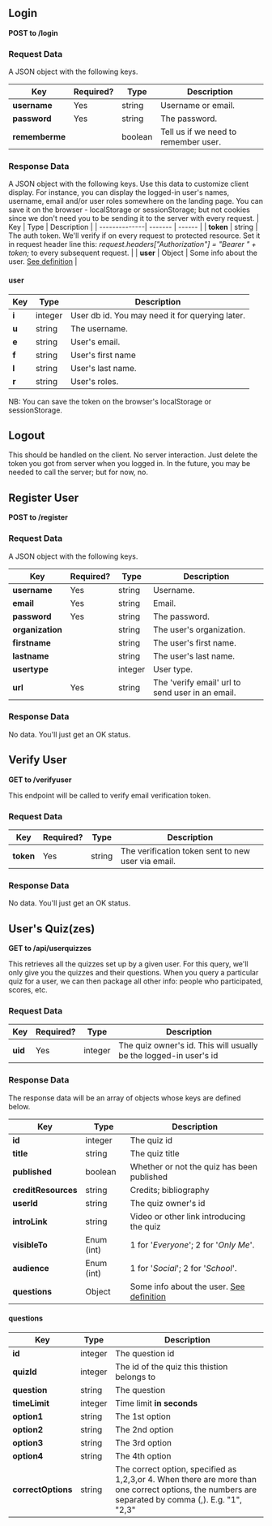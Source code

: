 ## Login

**POST to /login**

### Request Data

A JSON object with the following keys.

| Key            | Required? | Type    | Description                          |
| -------------- | --------- | ------- | ------------------------------------ |
| **username**   | Yes       | string  | Username or email.                   |
| **password**   | Yes       | string  | The password.                        |
| **rememberme** |           | boolean | Tell us if we need to remember user. |

### Response Data

A JSON object with the following keys. Use this data to customize client display. For instance, you can display the logged-in user's names, username, email and/or user roles somewhere on the landing page. You can save it on the browser - localStorage or sessionStorage; but not cookies since we don't need you to be sending it to the server with every request.
| Key | Type | Description |
| --------------| ------- | ------ |
| **token** | string | The auth token. We'll verify if on every request to protected resource. Set it in request header line this: _request.headers["Authorization"] = "Bearer " + token;_ to every subsequent request. |
| **user** | Object | Some info about the user. [See definition](#user) |

#### **user**

| Key   | Type    | Description                                     |
| ----- | ------- | ----------------------------------------------- |
| **i** | integer | User db id. You may need it for querying later. |
| **u** | string  | The username.                                   |
| **e** | string  | User's email.                                   |
| **f** | string  | User's first name                               |
| **l** | string  | User's last name.                               |
| **r** | string  | User's roles.                                   |

NB: You can save the token on the browser's localStorage or sessionStorage.

## Logout

This should be handled on the client. No server interaction. Just delete the token you got from server when you logged in. In the future, you may be needed to call the server; but for now, no.

## Register User

**POST to /register**

### Request Data

A JSON object with the following keys.

| Key              | Required? | Type    | Description                                      |
| ---------------- | --------- | ------- | ------------------------------------------------ |
| **username**     | Yes       | string  | Username.                                        |
| **email**        | Yes       | string  | Email.                                           |
| **password**     | Yes       | string  | The password.                                    |
| **organization** |           | string  | The user's organization.                         |
| **firstname**    |           | string  | The user's first name.                           |
| **lastname**     |           | string  | The user's last name.                            |
| **usertype**     |           | integer | User type.                                       |
| **url**          | Yes       | string  | The 'verify email' url to send user in an email. |

### Response Data

No data. You'll just get an OK status.

## Verify User

**GET to /verifyuser**

This endpoint will be called to verify email verification token.

### Request Data

| Key       | Required? | Type   | Description                                        |
| --------- | --------- | ------ | -------------------------------------------------- |
| **token** | Yes       | string | The verification token sent to new user via email. |

### Response Data

No data. You'll just get an OK status.

## User's Quiz(zes)

**GET to /api/userquizzes**

This retrieves all the quizzes set up by a given user. For this query, we'll only give you the quizzes and their questions. When you query a particular quiz for a user, we can then package all other info: people who participated, scores, etc.

### Request Data

| Key     | Required? | Type    | Description                                                       |
| ------- | --------- | ------- | ----------------------------------------------------------------- |
| **uid** | Yes       | integer | The quiz owner's id. This will usually be the logged-in user's id |

### Response Data

The response data will be an array of objects whose keys are defined below.

| Key                 | Type       | Description                                            |
| ------------------- | ---------- | ------------------------------------------------------ |
| **id**              | integer    | The quiz id                                            |
| **title**           | string     | The quiz title                                         |
| **published**       | boolean    | Whether or not the quiz has been published             |
| **creditResources** | string     | Credits; bibliography                                  |
| **userId**          | string     | The quiz owner's id                                    |
| **introLink**       | string     | Video or other link introducing the quiz               |
| **visibleTo**       | Enum (int) | 1 for '_Everyone_'; 2 for '_Only Me_'.                 |
| **audience**        | Enum (int) | 1 for '_Social_'; 2 for '_School_'.                    |
| **questions**       | Object     | Some info about the user. [See definition](#questions) |

#### questions

| Key                | Type    | Description                                                                                                                                        |
| ------------------ | ------- | -------------------------------------------------------------------------------------------------------------------------------------------------- |
| **id**             | integer | The question id                                                                                                                                    |
| **quizId**         | integer | The id of the quiz this thistion belongs to                                                                                                        |
| **question**       | string  | The question                                                                                                                                       |
| **timeLimit**      | integer | Time limit **in seconds**                                                                                                                          |
| **option1**        | string  | The 1st option                                                                                                                                     |
| **option2**        | string  | The 2nd option                                                                                                                                     |
| **option3**        | string  | The 3rd option                                                                                                                                     |
| **option4**        | string  | The 4th option                                                                                                                                     |
| **correctOptions** | string  | The correct option, specified as 1,2,3,or 4. When there are more than one correct options, the numbers are separated by comma (,). E.g. "1", "2,3" |
